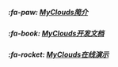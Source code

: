 ##### :fa-paw: [MyClouds简介](https://gitee.com/osworks/MyClouds/blob/master/myclouds-doc/a.%E7%AC%AC%E4%B8%80%E7%AB%A0%20MyClouds%E7%AE%80%E4%BB%8B.md)
##### :fa-book: [MyClouds开发文档](https://gitee.com/osworks/MyClouds/tree/master/myclouds-doc)
##### :fa-rocket: [MyClouds在线演示](http://118.126.108.44:8080)